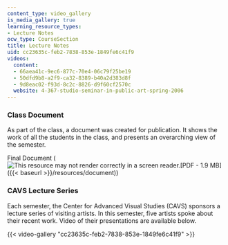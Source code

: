 ```yaml
---
content_type: video_gallery
is_media_gallery: true
learning_resource_types:
- Lecture Notes
ocw_type: CourseSection
title: Lecture Notes
uid: cc23635c-feb2-7838-853e-1849fe6c41f9
videos:
  content:
  - 66aea41c-9ec6-877c-70e4-06c79f25be19
  - 50dfd9b8-a2f9-ca32-8389-b40a2d383d8f
  - 9d8eac02-f93d-8c2c-8826-d9f60cf2570c
  website: 4-367-studio-seminar-in-public-art-spring-2006
---
```


### Class Document

As part of the class, a document was created for publication. It shows the work of all the students in the class, and presents an overarching view of the semester.

Final Document (![This resource may not render correctly in a screen reader.](/images/inacessible.gif)[PDF - 1.9 MB]({{< baseurl >}}/resources/document))

### CAVS Lecture Series

Each semester, the Center for Advanced Visual Studies (CAVS) sponsors a lecture series of visiting artists. In this semester, five artists spoke about their recent work. Video of their presentations are available below.

{{< video-gallery "cc23635c-feb2-7838-853e-1849fe6c41f9" >}}

